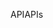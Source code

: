 <span data-ttu-id="17818-101">API</span><span class="sxs-lookup"><span data-stu-id="17818-101">APIs</span></span>
